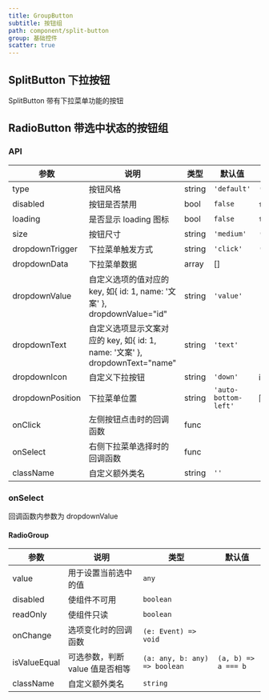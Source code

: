 ```yaml
---
title: GroupButton
subtitle: 按钮组
path: component/split-button
group: 基础控件
scatter: true
---
```


## SplitButton 下拉按钮

SplitButton 带有下拉菜单功能的按钮
<!-- demo-slot-1 -->
<!-- demo-slot-2 -->
<!-- demo-slot-3 -->
<!-- demo-slot-4 -->

## RadioButton 带选中状态的按钮组

<!-- demo-slot-5 -->

### API

| 参数             | 说明                                                                         | 类型   | 默认值               | 备选值                               |
| ---------------- | ---------------------------------------------------------------------------- | ------ | -------------------- | ------------------------------------ |
| type             | 按钮风格                                                                     | string | `'default'`          | `'primary'`、`'text'`                  |
| disabled         | 按钮是否禁用                                                                 | bool   | `false`              | `true`、`false`                      |
| loading          | 是否显示 loading 图标                                                        | bool   | `false`              | `true`, `false`                      |
| size             | 按钮尺寸                                                                     | string | `'medium'`           | `'large'`、`'medium'`、`'small'`     |
| dropdownTrigger  | 下拉菜单触发方式                                                             | string | `'click'`            | `'click'`、`'hover'`                 |
| dropdownData     | 下拉菜单数据                                                                 | array  | []                   |                                      |
| dropdownValue    | 自定义选项的值对应的 key, 如{ id: 1, name: '文案' }, dropdownValue="id"      | string | `'value'`            |                                      |
| dropdownText     | 自定义选项显示文案对应的 key, 如{ id: 1, name: '文案' }, dropdownText="name" | string | `'text'`             |                                      |
| dropdownIcon		 | 自定义下拉按钮																																															| string | `'down'`							| icon类型
| dropdownPosition | 下拉菜单位置                                                                 | string | `'auto-bottom-left'` | 同 Pop 中的 position                 |
| onClick          | 左侧按钮点击时的回调函数                                                     | func   |                      |                                      |
| onSelect         | 右侧下拉菜单选择时的回调函数                                                 | func   |                      |                                      |
| className        | 自定义额外类名                                                               | string | `''`                 |                                      |

### onSelect

回调函数内参数为 dropdownValue

#### RadioGroup

| 参数         | 说明                            | 类型                          | 默认值              |
| ------------ | ------------------------------- | ----------------------------- | ------------------- |
| value        | 用于设置当前选中的值            | `any`                         |                     |
| disabled     | 使组件不可用                    | `boolean`                     |                     |
| readOnly     | 使组件只读                      | `boolean`                     |                     |
| onChange     | 选项变化时的回调函数            | `(e: Event) => void`          |                     |
| isValueEqual | 可选参数，判断 value 值是否相等 | `(a: any, b: any) => boolean` | `(a, b) => a === b` |
| className    | 自定义额外类名                  | `string`                      |                     |
